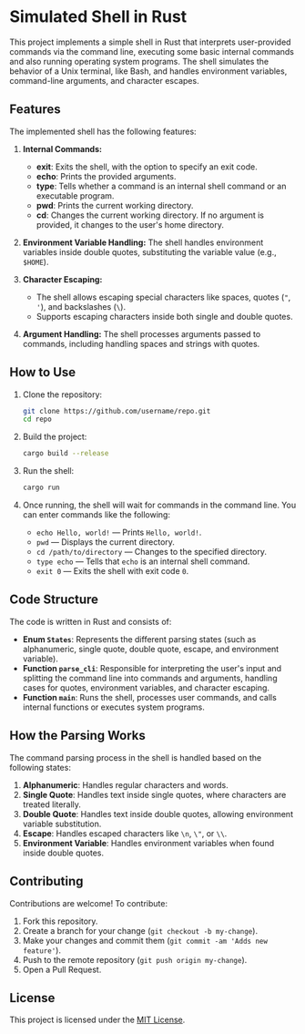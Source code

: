 # Simulated Shell in Rust

This project implements a simple shell in Rust that interprets user-provided commands via the command line, executing some basic internal commands and also running operating system programs. The shell simulates the behavior of a Unix terminal, like Bash, and handles environment variables, command-line arguments, and character escapes.

## Features

The implemented shell has the following features:

1. **Internal Commands:**
    - **exit**: Exits the shell, with the option to specify an exit code.
    - **echo**: Prints the provided arguments.
    - **type**: Tells whether a command is an internal shell command or an executable program.
    - **pwd**: Prints the current working directory.
    - **cd**: Changes the current working directory. If no argument is provided, it changes to the user's home directory.

2. **Environment Variable Handling:**
    The shell handles environment variables inside double quotes, substituting the variable value (e.g., `$HOME`).

3. **Character Escaping:**
    - The shell allows escaping special characters like spaces, quotes (`"`, `'`), and backslashes (`\`).
    - Supports escaping characters inside both single and double quotes.

4. **Argument Handling:**
    The shell processes arguments passed to commands, including handling spaces and strings with quotes.

## How to Use

1. Clone the repository:

    ```bash
    git clone https://github.com/username/repo.git
    cd repo
    ```

2. Build the project:

    ```bash
    cargo build --release
    ```

3. Run the shell:

    ```bash
    cargo run
    ```

4. Once running, the shell will wait for commands in the command line. You can enter commands like the following:

    - `echo Hello, world!` — Prints `Hello, world!`.
    - `pwd` — Displays the current directory.
    - `cd /path/to/directory` — Changes to the specified directory.
    - `type echo` — Tells that `echo` is an internal shell command.
    - `exit 0` — Exits the shell with exit code `0`.

## Code Structure

The code is written in Rust and consists of:

- **Enum `States`**: Represents the different parsing states (such as alphanumeric, single quote, double quote, escape, and environment variable).
- **Function `parse_cli`**: Responsible for interpreting the user's input and splitting the command line into commands and arguments, handling cases for quotes, environment variables, and character escaping.
- **Function `main`**: Runs the shell, processes user commands, and calls internal functions or executes system programs.

## How the Parsing Works

The command parsing process in the shell is handled based on the following states:

1. **Alphanumeric**: Handles regular characters and words.
2. **Single Quote**: Handles text inside single quotes, where characters are treated literally.
3. **Double Quote**: Handles text inside double quotes, allowing environment variable substitution.
4. **Escape**: Handles escaped characters like `\n`, `\"`, or `\\`.
5. **Environment Variable**: Handles environment variables when found inside double quotes.

## Contributing

Contributions are welcome! To contribute:

1. Fork this repository.
2. Create a branch for your change (`git checkout -b my-change`).
3. Make your changes and commit them (`git commit -am 'Adds new feature'`).
4. Push to the remote repository (`git push origin my-change`).
5. Open a Pull Request.

## License

This project is licensed under the [MIT License](LICENSE).
